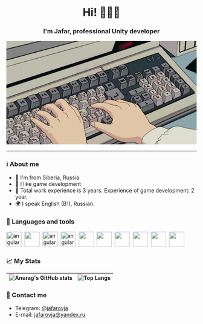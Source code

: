 <div id="header" align="center">
  <h1>Hi! 👨🏻‍💻</h1>
  <h3>I'm Jafar, professional Unity developer</h3>
</div>

<div align="center"><img src="./keyboard.gif"/></div>

---

### ℹ️ About me
- 🌲 I'm from Siberia, Russia
- 👀 I like game development
- 📑 Total work experience is 3 years. Experience of game development: 2 year.
- 🌍 I speak English (B1), Russian.

### 🔧 Languages and tools
<img src="https://cdn.jsdelivr.net/gh/devicons/devicon/icons/unity/unity-original.svg" title="angular" width="40" height="40"/>&nbsp;
<img src="https://cdn.jsdelivr.net/gh/devicons/devicon/icons/csharp/csharp-original.svg" width="40" height="40"/>&nbsp;
<img src="https://cdn.jsdelivr.net/gh/devicons/devicon/icons/jetbrains/jetbrains-original.svg" title="angular" width="40" height="40"/>&nbsp;
<img src="https://cdn.jsdelivr.net/gh/devicons/devicon/icons/visualstudio/visualstudio-plain.svg" title="angular" width="40" height="40"/>&nbsp;
<img src="https://cdn.jsdelivr.net/gh/devicons/devicon/icons/blender/blender-original.svg" width="40" height="40"/>&nbsp;
<img src="https://cdn.jsdelivr.net/gh/devicons/devicon/icons/ubuntu/ubuntu-plain.svg" width="40" height="40"/>&nbsp;
<img src="https://cdn.jsdelivr.net/gh/devicons/devicon/icons/vuejs/vuejs-original.svg" width="40" height="40"/>&nbsp;
<img src="https://cdn.jsdelivr.net/gh/devicons/devicon/icons/vscode/vscode-original.svg" width="40" height="40"/>&nbsp;
<img src="https://cdn.jsdelivr.net/gh/devicons/devicon/icons/bash/bash-original.svg" width="40" height="40"/>&nbsp;
<img src="https://cdn.jsdelivr.net/gh/devicons/devicon/icons/git/git-original.svg" width="40" height="40"/>&nbsp;




### 📈 My Stats
| ![Anurag's GitHub stats](https://github-readme-stats.vercel.app/api?username=jafarovjafar&hide=contribs&show_icons=true) | ![Top Langs](https://github-readme-stats.vercel.app/api/top-langs/?username=jafarovjafar&layout=compact)
| ------------- | ------------- |

### 📧 Contact me
- <div>Telegram: <a href="https://t.me/jafarovja">@jafarovja</a></div>
- <div>E-mail: <a href="mailto:jafarovja@yandex.ru">jafarovja@yandex.ru</a></div>

<!---
JafarovJafar/JafarovJafar is a ✨ special ✨ repository because its `README.md` (this file) appears on your GitHub profile.
You can click the Preview link to take a look at your changes.
--->
